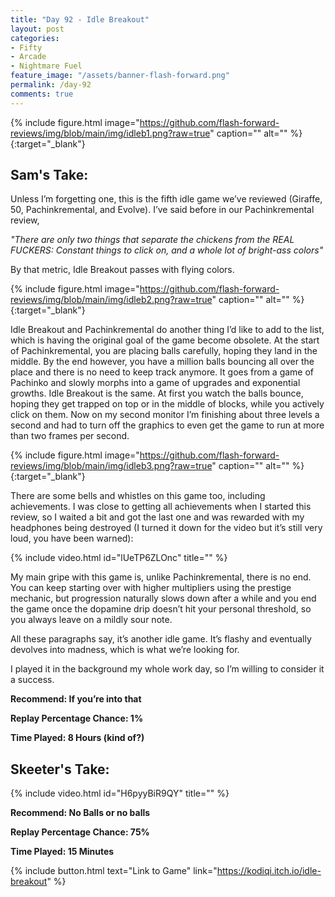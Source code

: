 ```yaml
---
title: "Day 92 - Idle Breakout"
layout: post
categories:
- Fifty
- Arcade
- Nightmare Fuel
feature_image: "/assets/banner-flash-forward.png"
permalink: /day-92
comments: true
---
```


{% include figure.html image="https://github.com/flash-forward-reviews/img/blob/main/img/idleb1.png?raw=true" caption="" alt="" %}{:target="_blank"}

## Sam's Take:

Unless I’m forgetting one, this is the fifth idle game we’ve reviewed (Giraffe, 50, Pachinkremental, and Evolve). I’ve said before in our Pachinkremental review,

*"There are only two things that separate the chickens from the REAL FUCKERS: Constant things to click on, and a whole lot of bright-ass colors"*

By that metric, Idle Breakout passes with flying colors.

{% include figure.html image="https://github.com/flash-forward-reviews/img/blob/main/img/idleb2.png?raw=true" caption="" alt="" %}{:target="_blank"}

Idle Breakout and Pachinkremental do another thing I’d like to add to the list, which is having the original goal of the game become obsolete. At the start of Pachinkremental, you are placing balls carefully, hoping they land in the middle. By the end however, you have a million balls bouncing all over the place and there is no need to keep track anymore. It goes from a game of Pachinko and slowly morphs into a game of upgrades and exponential growths. Idle Breakout is the same. At first you watch the balls bounce, hoping they get trapped on top or in the middle of blocks, while you actively click on them. Now on my second monitor I’m finishing about three levels a second and had to turn off the graphics to even get the game to run at more than two frames per second.

{% include figure.html image="https://github.com/flash-forward-reviews/img/blob/main/img/idleb3.png?raw=true" caption="" alt="" %}{:target="_blank"}

There are some bells and whistles on this game too, including achievements. I was close to getting all achievements when I started this review, so I waited a bit and got the last one and was rewarded with my headphones being destroyed (I turned it down for the video but it’s still very loud, you have been warned):

{% include video.html id="lUeTP6ZLOnc" title="" %}

My main gripe with this game is, unlike Pachinkremental, there is no end. You can keep starting over with higher multipliers using the prestige mechanic, but progression naturally slows down after a while and you end the game once the dopamine drip doesn’t hit your personal threshold, so you always leave on a mildly sour note.

All these paragraphs say, it’s another idle game. It’s flashy and eventually devolves into madness, which is what we’re looking for.

I played it in the background my whole work day, so I’m willing to consider it a success.

**Recommend: If you’re into that**

**Replay Percentage Chance: 1%**

**Time Played: 8 Hours (kind of?)**

## Skeeter's Take:

{% include video.html id="H6pyyBiR9QY" title="" %}

**Recommend: No Balls or no balls** 

**Replay Percentage Chance: 75%**

**Time Played: 15 Minutes**

{% include button.html text="Link to Game" link="https://kodiqi.itch.io/idle-breakout" %}